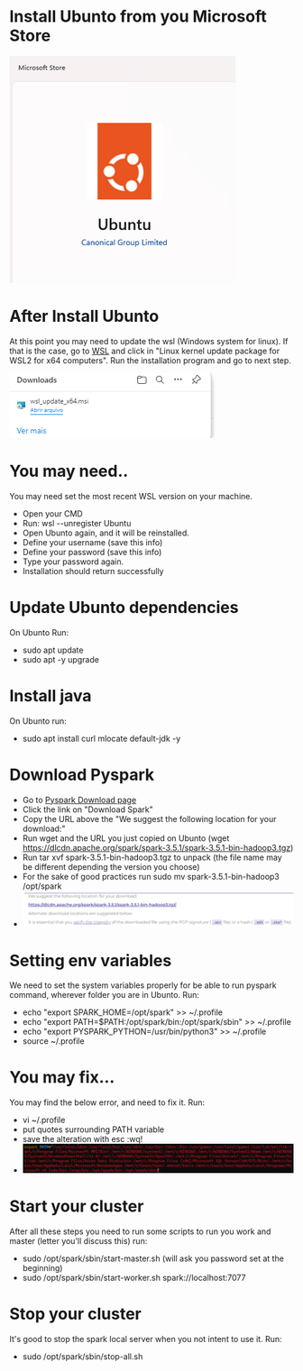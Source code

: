 # Install Ubunto from you Microsoft Store
![UBUNTO](images/ubunto.png)

# After Install Ubunto
At this point you may need to update the wsl (Windows system for linux). If that is the case, go to [WSL](https://aka.ms/wsl2kernel) and click in "Linux kernel update package for WSL2 for x64 computers". Run the installation program and go to next step. 

![WSL_UPDATE](images/wsl_update.png)

# You may need..
You may need set the most recent WSL version on your machine.
- Open your CMD
- Run: wsl --unregister Ubuntu
- Open Ubunto again, and it will be reinstalled.
- Define your username (save this info)
- Define your password (save this info)
- Type your password again.
- Installation should return successfully

# Update Ubunto dependencies
On Ubunto Run:
- sudo apt update
- sudo apt -y upgrade

# Install java
On Ubunto run:
- sudo apt install curl mlocate default-jdk -y

# Download Pyspark 
- Go to [Pyspark Download page](https://spark.apache.org/downloads.html)
- Click the link on "Download Spark"
- Copy the URL above the "We suggest the following location for your download:"
- Run wget and the URL you just copied on Ubunto (wget https://dlcdn.apache.org/spark/spark-3.5.1/spark-3.5.1-bin-hadoop3.tgz)
- Run tar xvf spark-3.5.1-bin-hadoop3.tgz to unpack (the file name may be different depending the version you choose)
- For the sake of good practices run sudo mv spark-3.5.1-bin-hadoop3 /opt/spark
- ![Link_pyspark](images/spark_link.png)

# Setting env variables
We need to set the system variables properly for be able to run pyspark command, wherever folder you are in Ubunto.
Run:
- echo "export SPARK_HOME=/opt/spark" >> ~/.profile
- echo "export PATH=$PATH:/opt/spark/bin:/opt/spark/sbin" >> ~/.profile
- echo "export PYSPARK_PYTHON=/usr/bin/python3" >> ~/.profile
- source ~/.profile

# You may fix...
You may find the below error, and need to fix it.
Run:
- vi ~/.profile
- put quotes surrounding PATH variable
- save the alteration with esc :wq!
- ![PATH_VAR](images/path.png)

# Start your cluster
After all these steps you need to run some scripts to run you work and master (letter you'll discuss this)
run:
- sudo /opt/spark/sbin/start-master.sh (will ask you password set at the beginning)
- sudo /opt/spark/sbin/start-worker.sh spark://localhost:7077

# Stop your cluster
It's good to stop the spark local server when you not intent to use it.
Run:
- sudo /opt/spark/sbin/stop-all.sh